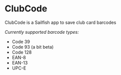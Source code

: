 # ClubCode
ClubCode is a Sailfish app to save club card barcodes

_Currently supported barcode types:_

* Code 39
* Code 93 (a bit beta)
* Code 128
* EAN-8
* EAN-13
* UPC-E
